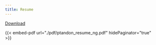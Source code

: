 ```yaml
---
title: Resume
---
```


[Download](/pdf/ptandon_resume_ng.pdf)

{{< embed-pdf url="./pdf/ptandon_resume_ng.pdf" hidePaginator="true" >}}
